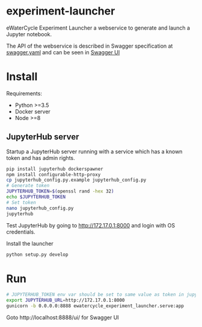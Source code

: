 # experiment-launcher

eWaterCycle Experiment Launcher a webservice to generate and launch a Jupyter notebook.

The API of the webservice is described in Swagger specification at [swagger.yaml](https://github.com/eWaterCycle/experiment-launcher/blob/master/ewatercycle_experiment_launcher/swagger.yaml) and can be seen in [Swagger UI](http://petstore.swagger.io/?url=https://raw.githubusercontent.com/eWaterCycle/experiment-launcher/master/ewatercycle_experiment_launcher/swagger.yaml)

# Install

Requirements:
- Python >=3.5
- Docker server
- Node >=8

## JupyterHub server

Startup a JupyterHub server running with a service which has a known token and has admin rights.

```bash
pip install jupyterhub dockerspawner
npm install configurable-http-proxy
cp jupyterhub_config.py.example jupyterhub_config.py
# Generate token
JUPYTERHUB_TOKEN=$(openssl rand -hex 32)
echo $JUPYTERHUB_TOKEN
# Set token 
nano jupyterhub_config.py
jupyterhub
```

Test JupyterHub by going to http://172.17.0.1:8000 and login with OS credentials.

Install the launcher

```bash
python setup.py develop
```

# Run

```bash
# JUPYTERHUB_TOKEN env var should be set to same value as token in jupyterhub_config.py
export JUPYTERHUB_URL=http://172.17.0.1:8000
gunicorn -b 0.0.0.0:8888 ewatercycle_experiment_launcher.serve:app
```

Goto http://localhost:8888/ui/ for Swagger UI
